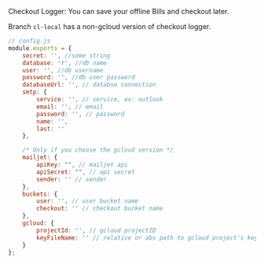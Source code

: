 Checkout Logger:
	You can save your offline Bills and checkout later.

Branch `cl-local` has a non-gcloud version of checkout logger.

```javascript
// config.js
module.exports = {
    secret: '', //some string
    database: 'r', //db name
    user: '', //db username
    password: '', //db user password
    databaseUrl: '', // databse connection
    smtp: {
        service: '', // service, ex: outlook
        email: '', // email
        password: '', // password
        name: '',
        last: ''
    },

	/* Only if you choose the gcloud version */
    mailjet: {
        apiKey: "", // mailjet api
        apiSecret: "", // api secret
        sender: '' // sender
    },
    buckets: {
        user: '', // user bucket name
        checkout: '' // checkout bucket name
    },
    gcloud: {
        projectId: '', // gcloud projectID
        keyFileName: '' // relative or abs path to gcloud project's key file name
    }
};

```